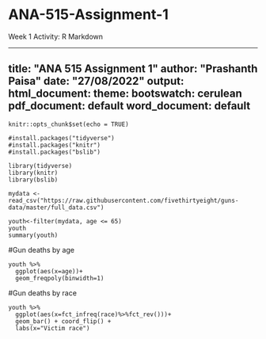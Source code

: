 # ANA-515-Assignment-1
Week 1 Activity: R Markdown


---
title: "ANA 515 Assignment 1"
author: "Prashanth Paisa"
date: "27/08/2022"
output:
  html_document:
    theme:
      bootswatch: cerulean
  pdf_document: default
  word_document: default
---

```{r setup, include=FALSE}
knitr::opts_chunk$set(echo = TRUE)
```
```{r}
#install.packages("tidyverse")
#install.packages("knitr")
#install.packages("bslib")
```
```{r}
library(tidyverse)
library(knitr)
library(bslib)
```
```{r}
mydata <- read_csv("https://raw.githubusercontent.com/fivethirtyeight/guns-data/master/full_data.csv")
```
```{r}
youth<-filter(mydata, age <= 65) 
youth
summary(youth)
```
#Gun deaths by age
```{r youth-dist, echo=FALSE}
youth %>%
  ggplot(aes(x=age))+
  geom_freqpoly(binwidth=1)

```
#Gun deaths by race
```{r race-dist, echo=FALSE}
youth %>%
  ggplot(aes(x=fct_infreq(race)%>%fct_rev()))+
  geom_bar() + coord_flip() +
  labs(x="Victim race")
```

